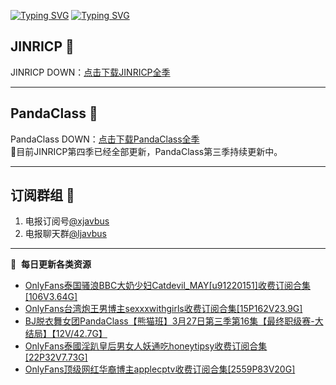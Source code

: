 [![Typing SVG](https://readme-typing-svg.herokuapp.com?font=Fira+Code&pause=1000&center=true&vCenter=true&random=true&width=435&lines=所有链接都需要翻墙访问)](https://jinricp.neocities.org/jinricp.html)
[![Typing SVG](https://readme-typing-svg.herokuapp.com?font=Fira+Code&pause=1000&center=true&vCenter=true&random=true&width=435&lines=点击进入福利资源下载中心)](https://jinricp.neocities.org/jinricp.html)
## JINRICP 👋   
JINRICP DOWN：[点击下载JINRICP全季](https://mypikpak.com/s/VODz7HXQoqcX0UrvaXfDtFoPo1)
****
## PandaClass 💯   
PandaClass DOWN：[点击下载PandaClass全季](https://mypikpak.com/s/VOKOTZkoEnkyvCnELVSquM97o1)   
💞目前JINRICP第四季已经全部更新，PandaClass第三季持续更新中。
****
## 订阅群组 🔞
1. 电报订阅号[@xjavbus](https://t.me/xjavbus)
2. 电报聊天群[@ljavbus](https://t.me/ljavbus)
**** 
📕 &nbsp;**每日更新各类资源**
<!-- BLOG-POST-LIST:START -->
- [OnlyFans泰国骚浪BBC大奶少妇Catdevil_MAY[u91220151]收费订阅合集[106V3.64G]](https://fuli.niuc.net/312.html)
- [OnlyFans台湾炮王男博主sexxxwithgirls收费订阅合集[15P162V23.9G]](https://fuli.niuc.net/311.html)
- [BJ脱衣舞女团PandaClass【熊猫班】3月27日第三季第16集【最终职级赛-大结局】【12V/42.7G】](https://fuli.niuc.net/310.html)
- [OnlyFans泰國淫趴皇后男女人妖通吃honeytipsy收费订阅合集[22P32V7.73G]](https://fuli.niuc.net/309.html)
- [OnlyFans顶级网红华裔博主applecptv收费订阅合集[2559P83V20G]](https://fuli.niuc.net/308.html)
<!-- BLOG-POST-LIST:END -->

